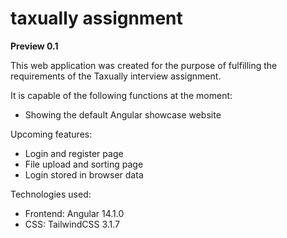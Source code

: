 # taxually assignment
**Preview 0.1**

This web application was created for the purpose of fulfilling the requirements of the Taxually interview assignment.

It is capable of the following functions at the moment:
* Showing the default Angular showcase website 

Upcoming features:
* Login and register page
* File upload and sorting page
* Login stored in browser data

Technologies used:

* Frontend: Angular 14.1.0
* CSS: TailwindCSS 3.1.7

